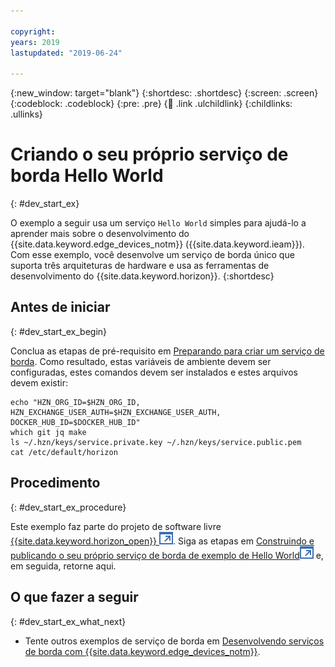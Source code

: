 ```yaml
---

copyright:
years: 2019
lastupdated: "2019-06-24"  

---
```


{:new_window: target="blank"}
{:shortdesc: .shortdesc}
{:screen: .screen}
{:codeblock: .codeblock}
{:pre: .pre}
{:child: .link .ulchildlink}
{:childlinks: .ullinks}

# Criando o seu próprio serviço de borda Hello World
{: #dev_start_ex}

O exemplo a seguir usa um serviço `Hello World` simples para ajudá-lo a aprender mais sobre o desenvolvimento do {{site.data.keyword.edge_devices_notm}} ({{site.data.keyword.ieam}}). Com esse exemplo, você desenvolve um serviço de borda único que suporta três arquiteturas de hardware e usa as ferramentas de desenvolvimento do {{site.data.keyword.horizon}}.
{:shortdesc}

## Antes de iniciar
{: #dev_start_ex_begin}

Conclua as etapas de pré-requisito em [Preparando para criar um serviço de borda](service_containers.md). Como resultado, estas variáveis de ambiente devem ser configuradas, estes comandos devem ser instalados e estes arquivos devem existir:
```
echo "HZN_ORG_ID=$HZN_ORG_ID, HZN_EXCHANGE_USER_AUTH=$HZN_EXCHANGE_USER_AUTH, DOCKER_HUB_ID=$DOCKER_HUB_ID"
which git jq make
ls ~/.hzn/keys/service.private.key ~/.hzn/keys/service.public.pem
cat /etc/default/horizon
```

## Procedimento
{: #dev_start_ex_procedure}

Este exemplo faz parte do projeto de software livre [{{site.data.keyword.horizon_open}} ![Abre em uma nova guia](../../images/icons/launch-glyph.svg "Abre em uma nova guia")](https://github.com/open-horizon/). Siga as etapas em [Construindo e publicando o seu próprio serviço de borda de exemplo de Hello World![Abre em uma nova guia](../../images/icons/launch-glyph.svg "Abre em uma nova guia")](https://github.com/open-horizon/examples/blob/master/edge/services/helloworld/CreateService.md#build-publish-your-hw)
e, em seguida, retorne aqui.

## O que fazer a seguir
{: #dev_start_ex_what_next}

* Tente outros exemplos de serviço de borda em [Desenvolvendo serviços de borda com {{site.data.keyword.edge_devices_notm}}](developing.md).
